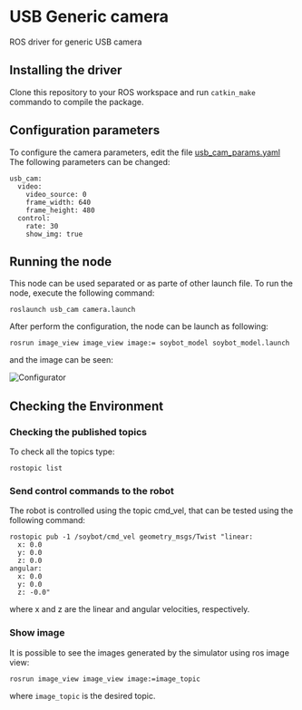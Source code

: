 # USB Generic camera
ROS driver for generic USB camera

## Installing the driver
Clone this repository to your ROS workspace and run ```catkin_make``` commando  to compile the package.

## Configuration parameters
To configure the camera parameters, edit the file [usb_cam_params.yaml](https://github.com/bettoigor/usb_cam/blob/master/cfg/usb_cam_params.yaml)
The following parameters can be changed:
```
usb_cam:
  video:
    video_source: 0
    frame_width: 640
    frame_height: 480
  control:
    rate: 30
    show_img: true
```

## Running the node
This node can be used separated or as parte of other launch file. To run the node, execute 
the following command\:

```
roslaunch usb_cam camera.launch 
```

After perform the configuration, the node can be launch as following:
```
rosrun image_view image_view image:= soybot_model soybot_model.launch
```
and the image can be seen:


![Configurator](/doc/img_1.jpg)

## Checking the Environment
### Checking the published topics
To check all the topics type:

```
rostopic list
```

### Send control commands to the robot
The robot is controlled using the topic cmd_vel, that can be tested using the following command:
```
rostopic pub -1 /soybot/cmd_vel geometry_msgs/Twist "linear:
  x: 0.0
  y: 0.0
  z: 0.0
angular:
  x: 0.0
  y: 0.0
  z: -0.0"
```
where x and z are the linear and angular velocities, respectively.

### Show image
It is possible to see the images generated by the simulator using ros image view:
```
rosrun image_view image_view image:=image_topic
```
where ```image_topic``` is the desired topic.


